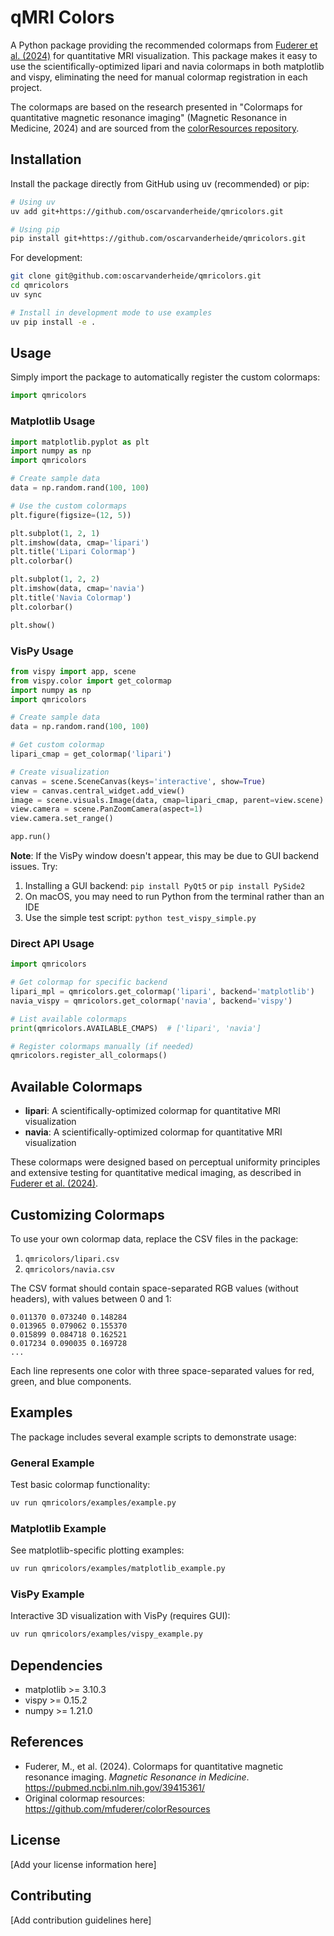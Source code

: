 # qMRI Colors

A Python package providing the recommended colormaps from [Fuderer et al. (2024)](https://pubmed.ncbi.nlm.nih.gov/39415361/) for quantitative MRI visualization. This package makes it easy to use the scientifically-optimized lipari and navia colormaps in both matplotlib and vispy, eliminating the need for manual colormap registration in each project.

The colormaps are based on the research presented in "Colormaps for quantitative magnetic resonance imaging" (Magnetic Resonance in Medicine, 2024) and are sourced from the [colorResources repository](https://github.com/mfuderer/colorResources).

## Installation

Install the package directly from GitHub using uv (recommended) or pip:

```bash
# Using uv
uv add git+https://github.com/oscarvanderheide/qmricolors.git

# Using pip
pip install git+https://github.com/oscarvanderheide/qmricolors.git
```

For development:
```bash
git clone git@github.com:oscarvanderheide/qmricolors.git
cd qmricolors
uv sync

# Install in development mode to use examples
uv pip install -e .
```

## Usage

Simply import the package to automatically register the custom colormaps:

```python
import qmricolors
```

### Matplotlib Usage

```python
import matplotlib.pyplot as plt
import numpy as np
import qmricolors

# Create sample data
data = np.random.rand(100, 100)

# Use the custom colormaps
plt.figure(figsize=(12, 5))

plt.subplot(1, 2, 1)
plt.imshow(data, cmap='lipari')
plt.title('Lipari Colormap')
plt.colorbar()

plt.subplot(1, 2, 2)
plt.imshow(data, cmap='navia')
plt.title('Navia Colormap')
plt.colorbar()

plt.show()
```

### VisPy Usage

```python
from vispy import app, scene
from vispy.color import get_colormap
import numpy as np
import qmricolors

# Create sample data
data = np.random.rand(100, 100)

# Get custom colormap
lipari_cmap = get_colormap('lipari')

# Create visualization
canvas = scene.SceneCanvas(keys='interactive', show=True)
view = canvas.central_widget.add_view()
image = scene.visuals.Image(data, cmap=lipari_cmap, parent=view.scene)
view.camera = scene.PanZoomCamera(aspect=1)
view.camera.set_range()

app.run()
```

**Note**: If the VisPy window doesn't appear, this may be due to GUI backend issues. Try:
1. Installing a GUI backend: `pip install PyQt5` or `pip install PySide2`
2. On macOS, you may need to run Python from the terminal rather than an IDE
3. Use the simple test script: `python test_vispy_simple.py`

### Direct API Usage

```python
import qmricolors

# Get colormap for specific backend
lipari_mpl = qmricolors.get_colormap('lipari', backend='matplotlib')
navia_vispy = qmricolors.get_colormap('navia', backend='vispy')

# List available colormaps
print(qmricolors.AVAILABLE_CMAPS)  # ['lipari', 'navia']

# Register colormaps manually (if needed)
qmricolors.register_all_colormaps()
```

## Available Colormaps

- **lipari**: A scientifically-optimized colormap for quantitative MRI visualization
- **navia**: A scientifically-optimized colormap for quantitative MRI visualization

These colormaps were designed based on perceptual uniformity principles and extensive testing for quantitative medical imaging, as described in [Fuderer et al. (2024)](https://pubmed.ncbi.nlm.nih.gov/39415361/).

## Customizing Colormaps

To use your own colormap data, replace the CSV files in the package:

1. `qmricolors/lipari.csv`
2. `qmricolors/navia.csv`

The CSV format should contain space-separated RGB values (without headers), with values between 0 and 1:

```
0.011370 0.073240 0.148284
0.013965 0.079062 0.155370
0.015899 0.084718 0.162521
0.017234 0.090035 0.169728
...
```

Each line represents one color with three space-separated values for red, green, and blue components.

## Examples

The package includes several example scripts to demonstrate usage:

### General Example
Test basic colormap functionality:
```bash
uv run qmricolors/examples/example.py
```

### Matplotlib Example
See matplotlib-specific plotting examples:
```bash
uv run qmricolors/examples/matplotlib_example.py
```

### VisPy Example
Interactive 3D visualization with VisPy (requires GUI):
```bash
uv run qmricolors/examples/vispy_example.py
```

## Dependencies

- matplotlib >= 3.10.3
- vispy >= 0.15.2
- numpy >= 1.21.0

## References

- Fuderer, M., et al. (2024). Colormaps for quantitative magnetic resonance imaging. *Magnetic Resonance in Medicine*. https://pubmed.ncbi.nlm.nih.gov/39415361/
- Original colormap resources: https://github.com/mfuderer/colorResources

## License

[Add your license information here]

## Contributing

[Add contribution guidelines here]